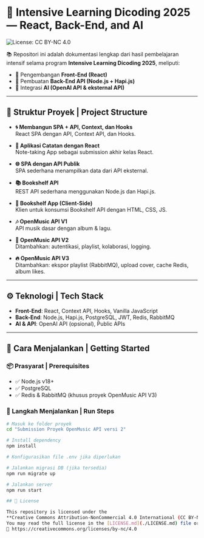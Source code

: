 # 🚀 Intensive Learning Dicoding 2025 — React, Back-End, and AI
![License: CC BY-NC 4.0](https://img.shields.io/badge/License-CC%20BY--NC%204.0-lightgrey.svg)


📚 Repositori ini adalah dokumentasi lengkap dari hasil pembelajaran intensif selama program **Intensive Learning Dicoding 2025**, meliputi:

- 🔧 Pengembangan **Front-End (React)**
- 🧪 Pembuatan **Back-End API (Node.js + Hapi.js)**
- 🤖 Integrasi **AI (OpenAI API & eksternal API)**

---

## 📁 Struktur Proyek | Project Structure

- **🌀 Membangun SPA + API, Context, dan Hooks**  
  React SPA dengan API, Context API, dan Hooks.

- **📓 Aplikasi Catatan dengan React**  
  Note-taking App sebagai submission akhir kelas React.

- **🌐 SPA dengan API Publik**  
  SPA sederhana menampilkan data dari API eksternal.

- **📚 Bookshelf API**  
  REST API sederhana menggunakan Node.js dan Hapi.js.

- **📖 Bookshelf App (Client-Side)**  
  Klien untuk konsumsi Bookshelf API dengan HTML, CSS, JS.

- **🎶 OpenMusic API V1**  
  API musik dasar dengan album & lagu.

- **🎵 OpenMusic API V2**  
  Ditambahkan: autentikasi, playlist, kolaborasi, logging.

- **🔥 OpenMusic API V3**  
  Ditambahkan: ekspor playlist (RabbitMQ), upload cover, cache Redis, album likes.

---

## ⚙️ Teknologi | Tech Stack

- **Front-End**: React, Context API, Hooks, Vanilla JavaScript  
- **Back-End**: Node.js, Hapi.js, PostgreSQL, JWT, Redis, RabbitMQ  
- **AI & API**: OpenAI API (opsional), Public APIs

---

## 🚀 Cara Menjalankan | Getting Started

### 📦 Prasyarat | Prerequisites

- ✅ Node.js v18+
- ✅ PostgreSQL
- ✅ Redis & RabbitMQ (khusus proyek OpenMusic API V3)

### 🧭 Langkah Menjalankan | Run Steps

```bash
# Masuk ke folder proyek
cd "Submission Proyek OpenMusic API versi 2"

# Install dependency
npm install

# Konfigurasikan file .env jika diperlukan

# Jalankan migrasi DB (jika tersedia)
npm run migrate up

# Jalankan server
npm run start

## 📝 License

This repository is licensed under the  
**Creative Commons Attribution-NonCommercial 4.0 International (CC BY-NC 4.0)**  
You may read the full license in the [LICENSE.md](./LICENSE.md) file or visit the official site:  
🔗 https://creativecommons.org/licenses/by-nc/4.0

